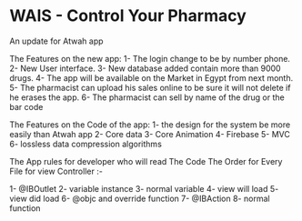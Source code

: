 # WAIS - Control Your Pharmacy
An update for Atwah app 

The Features on the new app:
1- The login change to be by number phone.
2- New User interface.
3- New database added contain more than 9000 drugs.
4- The app will be available on the Market in Egypt from next month.
5- The pharmacist can upload his sales online to be sure it will not delete if he erases the app. 
6- The  pharmacist can sell by name of the drug or the bar code

The Features on the Code of the app:
1- the design for the system be more easily than Atwah app
2- Core data
3- Core Animation
4- Firebase
5- MVC
6- lossless data compression algorithms

The App rules for developer who will read The Code
The Order for Every File for view Controller :-

1- @IBOutlet
2- variable instance
3- normal variable
4- view will load
5- view did load
6- @objc and override function
7- @IBAction 
8- normal function
